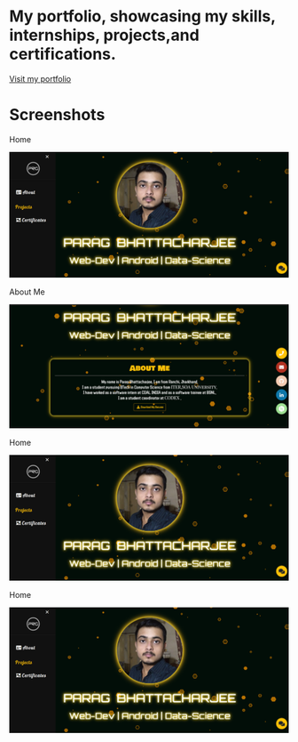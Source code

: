 
# My portfolio, showcasing my skills, internships, projects,and certifications.

[Visit my portfolio](http://parag357.me/)

# Screenshots

Home

![](assets/screenshots/home.png)


About Me

![](assets/screenshots/about.png)


Home

![](assets/screenshots/home.png)


Home

![](assets/screenshots/home.png)
